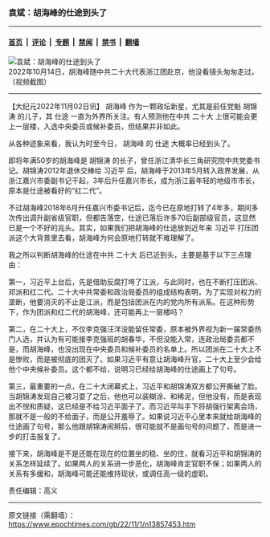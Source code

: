 ### 袁斌：胡海峰的仕途到头了

---

#### [首页](../../../..?n13857453) &nbsp;|&nbsp; [评论](../../../../../epoch-comment?n13857453) &nbsp;|&nbsp; [专题](../../../../../epoch-special?n13857453) &nbsp;|&nbsp; [禁闻](../../../../../epoch-news?n13857453) &nbsp;|&nbsp; [禁书](../../../../../books?n13857453) &nbsp;|&nbsp; [翻墙](https://github.com/gfw-breaker/nogfw/blob/master/README.md?n13857453)


<div><img alt="袁斌：胡海峰的仕途到头了" class="attachment-djy_600_400 size-djy_600_400 wp-post-image" src="https://i.epochtimes.com/assets/uploads/2022/10/id13845902-7896366245Jet-800x450-600x400.jpeg"/>
<div class="caption">
 2022年10月14日，胡海峰随中共二十大代表浙江团赴京，他没看镜头匆匆走过。（视频截图）
</div></div><hr/><div class="post_content" id="artbody" itemprop="articleBody">
 <!-- article content begin -->
 <p>
  【大纪元2022年11月02日讯】
  <ok href="https://www.epochtimes.com/gb/tag/%E8%83%A1%E6%B5%B7%E5%B3%B0.html">
   胡海峰
  </ok>
  作为一颗政坛新星，尤其是前任党魁
  <ok href="https://www.epochtimes.com/gb/tag/%E8%83%A1%E9%94%A6%E6%B6%9B.html">
   胡锦涛
  </ok>
  的儿子，其
  <ok href="https://www.epochtimes.com/gb/tag/%E4%BB%95%E9%80%94.html">
   仕途
  </ok>
  一直为外界所关注。有人预测他在中共
  <ok href="https://www.epochtimes.com/gb/tag/%E4%BA%8C%E5%8D%81%E5%A4%A7.html">
   二十大
  </ok>
  上很可能会更上一层楼，入选中央委员或候补委员，但结果并非如此。
 </p>
 <p>
  从各种迹象来看，我认为时至今日，
  <ok href="https://www.epochtimes.com/gb/tag/%E8%83%A1%E6%B5%B7%E5%B3%B0.html">
   胡海峰
  </ok>
  的
  <ok href="https://www.epochtimes.com/gb/tag/%E4%BB%95%E9%80%94.html">
   仕途
  </ok>
  大概率已经到头了。
 </p>
 <p>
  即将年满50岁的胡海峰是
  <ok href="https://www.epochtimes.com/gb/tag/%E8%83%A1%E9%94%A6%E6%B6%9B.html">
   胡锦涛
  </ok>
  的长子，曾任浙江清华长三角研究院中共党委书记。胡锦涛2012年退休交棒给
  <ok href="https://www.epochtimes.com/gb/tag/%E4%B9%A0%E8%BF%91%E5%B9%B3.html">
   习近平
  </ok>
  后，胡海峰于2013年5月转入政界发展，从浙江嘉兴市委副书记干起，3年后升任嘉兴市长，成为浙江最年轻的地级市市长，原本是仕途被看好的“红二代”。
 </p>
 <p>
  不过胡海峰2018年6月升任嘉兴市委书记后，迄今已在原地打转了4年多，期间多次传出调升副省级官职，但都告落空，仕途已落后许多70后副部级官员，这显然已是一个不好的兆头。其实，如果我们把胡海峰的仕途放到近年来
  <ok href="https://www.epochtimes.com/gb/tag/%E4%B9%A0%E8%BF%91%E5%B9%B3.html">
   习近平
  </ok>
  打压团派这个大背景里去看，胡海峰为何会原地打转就不难理解了。
 </p>
 <p>
  我之所以判断胡海峰的仕途在中共
  <ok href="https://www.epochtimes.com/gb/tag/%E4%BA%8C%E5%8D%81%E5%A4%A7.html">
   二十大
  </ok>
  后已近到头，主要是基于以下三点理由：
 </p>
 <p>
  第一，习近平上台后，先是借助反腐打垮了江派，与此同时，也在不断打压团派、邓派和红二代。二十大中共常委和政治局委员的组成结构表明，为了实现对权力的垄断，他要消灭的不止是江派，而是包括团派在内的党内所有派系。在这种形势下，作为团派和红二代的胡海峰，还可能再上一层楼吗？
 </p>
 <p>
  第二，在二十大上，不仅李克强汪洋没能留任常委，原本被外界视为新一届常委热门人选，并认为有可能接李克强班的胡春华，不但没能入常，连政治局委员都不是，而胡海峰，也没出现在中央委员和候补委员的名单上。所以团派在二十大上不是惨败，而是被彻底的团灭了。如果习近平有意让胡海峰升官，二十大上至少会给他个中央候补委员。这个都不给，说明习已经给胡海峰的仕途画上了句号。
 </p>
 <p>
  第三，最重要的一点，在二十大闭幕式上，习近平和胡锦涛双方都公开撕破了脸。当胡锦涛发现自己被习耍了之后，他也可以装糊涂、和稀泥，但他没有，而是表现出不悦和质疑，这已经是不给习近平面子了。而习近平叫手下将胡强行架离会场，那就不是一般的不给面子，而是公开羞辱了。如果说习近平心里本来就给胡海峰的仕途画了句号，那么他跟胡锦涛闹掰后，很可能就不是画句号的问题了，而是进一步的打击报复了。
 </p>
 <p>
  接下来，胡海峰是不是还能在现在的位置坐的稳、坐的住，就看习近平和胡锦涛的关系怎样延续了。如果两人的关系进一步恶化，胡海峰肯定官职不保；如果两人的关系有多缓和，胡海峰可能还能维持现状，或调任高一级的虚职。
 </p>
 <p>
  责任编辑：高义
 </p>
 <!-- article content end -->
 <div id="below_article_ad">
 </div>
</div>


---

原文链接（需翻墙）：https://www.epochtimes.com/gb/22/11/1/n13857453.htm